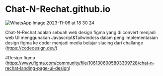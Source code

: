 # Chat-N-Rechat.github.io
![WhatsApp Image 2023-11-06 at 18 30 24](https://github.com/raffyalbar30/Chat-N-Rechat.github.io/assets/124699099/b076e04d-56b8-45d3-ac42-45566398b923)

Chat-N-Rechat adalah sebuah web design figma yang di convert menjadi web UI menggunakan 
Javascript&Tailwindcss dalam peng implementasian design figma ke coder menjadi media belajar slacing 
dari challange (https://codedesign.dev/)

#Design figma 
(https://www.figma.com/community/file/1061306005803309728/chat-n-rechat-landing-page-ui-design)
